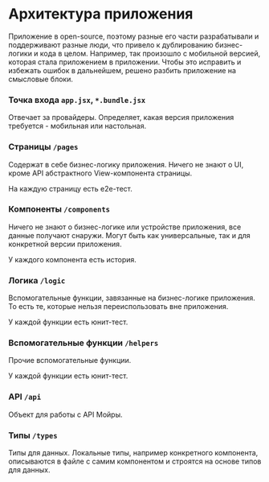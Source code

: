 # Архитектура приложения

Приложение в open-source, поэтому разные его части разрабатывали и поддерживают разные люди, что привело к дублированию бизнес-логики и кода в целом. Например, так произошло с мобильной версией, которая стала приложением в приложении. Чтобы это исправить и избежать ошибок в дальнейшем, решено разбить приложение на смысловые блоки.

### Точка входа `app.jsx`, `*.bundle.jsx`
Отвечает за провайдеры. Определяет, какая версия приложения требуется - мобильная или настольная.

### Страницы `/pages`
Содержат в себе бизнес-логику приложения. Ничего не знают о UI, кроме API абстрактного View-компонента страницы.

На каждую страницу есть e2e-тест.

### Компоненты `/components`
Ничего не знают о бизнес-логике или устройстве приложения, все данные получают снаружи. Могут быть как универсальные, так и для конкретной версии приложения.

У каждого компонента есть история.

### Логика `/logic`
Вспомогательные функции, завязанные на бизнес-логике приложения. То есть те, которые нельзя переиспользовать вне приложения.

У каждой функции есть юнит-тест.

### Вспомогательные функции `/helpers`
Прочие вспомогательные функции.

У каждой функции есть юнит-тест.

### API `/api`
Объект для работы с API Мойры.

### Типы `/types`
Типы для данных. Локальные типы, например конкретного компонента, описываются в файле с самим компонентом и строятся на основе типов для данных.

